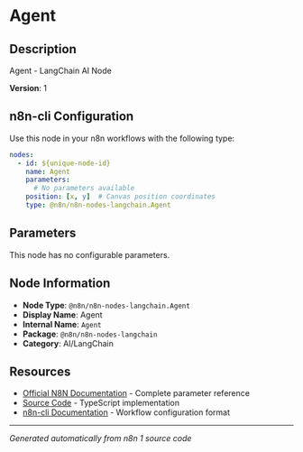 # Agent

## Description

Agent - LangChain AI Node

**Version**: 1

## n8n-cli Configuration

Use this node in your n8n workflows with the following type:

```yaml
nodes:
  - id: ${unique-node-id}
    name: Agent
    parameters:
      # No parameters available
    position: [x, y]  # Canvas position coordinates
    type: @n8n/n8n-nodes-langchain.Agent
```

## Parameters

This node has no configurable parameters.

## Node Information

- **Node Type**: `@n8n/n8n-nodes-langchain.Agent`
- **Display Name**: Agent
- **Internal Name**: `Agent`
- **Package**: `@n8n/n8n-nodes-langchain`
- **Category**: AI/LangChain

## Resources

- [Official N8N Documentation](https://docs.n8n.io/integrations/builtin/cluster-nodes/root-nodes/n8n-nodes-langchain.agent/) - Complete parameter reference
- [Source Code](https://github.com/n8n-io/n8n/blob/master/packages/@n8n/nodes-langchain/nodes/agents/Agent/Agent.node.ts) - TypeScript implementation
- [n8n-cli Documentation](https://github.com/edenreich/n8n-cli) - Workflow configuration format

---
*Generated automatically from n8n 1 source code*
